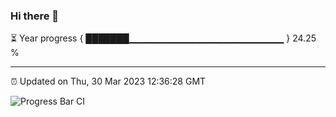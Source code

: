 ### Hi there 👋

⏳ Year progress { ███████▁▁▁▁▁▁▁▁▁▁▁▁▁▁▁▁▁▁▁▁▁▁▁ } 24.25 %

---

⏰ Updated on Thu, 30 Mar 2023 12:36:28 GMT

![Progress Bar CI](https://github.com/ZhaoGui/ZhaoGui/workflows/Progress%20Bar%20CI/badge.svg)
